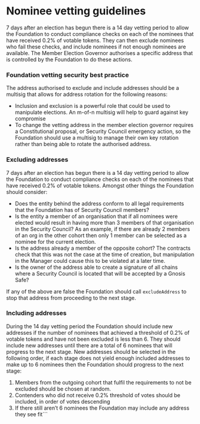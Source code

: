 # Nominee vetting guidelines

7 days after an election has begun there is a 14 day vetting period to allow the Foundation to conduct compliance checks on each of the nominees that have received 0.2% of votable tokens. They can then exclude nominees who fail these checks, and include nominees if not enough nominees are available. The Member Election Governor authorises a specific address that is controlled by the Foundation to do these actions.

### Foundation vetting security best practice

The address authorised to exclude and include addresses should be a multisig that allows for address rotation for the following reasons:

- Inclusion and exclusion is a powerful role that could be used to manipulate elections. An m-of-n multisig will help to guard against key compromise
- To change the vetting address in the member election governor requires a Constitutional proposal, or Security Council emergency action, so the Foundation should use a multisig to manage their own key rotation rather than being able to rotate the authorised address.

### Excluding addresses

7 days after an election has begun there is a 14 day vetting period to allow the Foundation to conduct compliance checks on each of the nominees that have received 0.2% of votable tokens. Amongst other things the Foundation should consider:

- Does the entity behind the address conform to all legal requirements that the Foundation has of Security Council members?
- Is the entity a member of an organisation that if all nominees were elected would result in having more than 3 members of that organisation in the Security Council? As an example, if there are already 2 members of an org in the other cohort then only 1 member can be selected as a nominee for the current election.
- Is the address already a member of the opposite cohort? The contracts check that this was not the case at the time of creation, but manipulation in the Manager could cause this to be violated at a later time.
- Is the owner of the address able to create a signature of all chains where a Security Council is located that will be accepted by a Gnosis Safe?

If any of the above are false the Foundation should call `excludeAddress` to stop that address from proceeding to the next stage.

### Including addresses

During the 14 day vetting period the Foundation should include new addresses if the number of nominees that achieved a threshold of 0.2% of votable tokens and have not been excluded is less than 6. They should include new addresses until there are a total of 6 nominees that will progress to the next stage. New addresses should be selected in the following order, if each stage does not yield enough included addresses to make up to 6 nominees then the Foundation should progress to the next stage:

1. Members from the outgoing cohort that fulfil the requirements to not be excluded should be chosen at random.
2. Contenders who did not receive 0.2% threshold of votes should be included, in order of votes descending
3. If there still aren’t 6 nominees the Foundation may include any address they see fit```